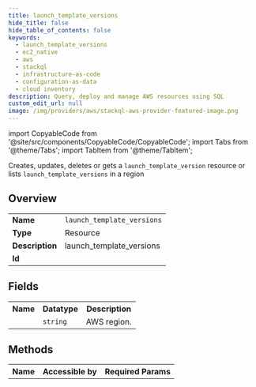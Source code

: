 ```yaml
---
title: launch_template_versions
hide_title: false
hide_table_of_contents: false
keywords:
  - launch_template_versions
  - ec2_native
  - aws
  - stackql
  - infrastructure-as-code
  - configuration-as-data
  - cloud inventory
description: Query, deploy and manage AWS resources using SQL
custom_edit_url: null
image: /img/providers/aws/stackql-aws-provider-featured-image.png
---
```


import CopyableCode from '@site/src/components/CopyableCode/CopyableCode';
import Tabs from '@theme/Tabs';
import TabItem from '@theme/TabItem';

Creates, updates, deletes or gets a <code>launch_template_version</code> resource or lists <code>launch_template_versions</code> in a region

## Overview
<table><tbody>
<tr><td><b>Name</b></td><td><code>launch_template_versions</code></td></tr>
<tr><td><b>Type</b></td><td>Resource</td></tr>
<tr><td><b>Description</b></td><td>launch_template_versions</td></tr>
<tr><td><b>Id</b></td><td><CopyableCode code="aws.ec2_native.launch_template_versions" /></td></tr>
</tbody></table>

## Fields
<table><tbody><tr><th>Name</th><th>Datatype</th><th>Description</th></tr><tr><td><CopyableCode code="region" /></td><td><code>string</code></td><td>AWS region.</td></tr>
</tbody></table>

## Methods

<table><tbody>
  <tr>
    <th>Name</th>
    <th>Accessible by</th>
    <th>Required Params</th>
  </tr>
</tbody></table>






